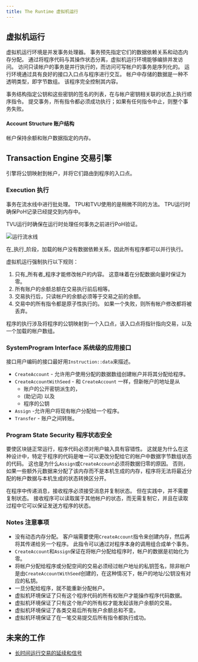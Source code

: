 ```yaml
---
title: The Runtime 虚拟机运行
---
```


## 虚拟机运行

虚拟机运行环境是并发事务处理器。 事务预先指定它们的数据依赖关系和动态内存分配。 通过将程序代码与其操作状态分离，虚拟机运行环境能够编排并发访问。 访问只读帐户的事务是并行执行的，而访问可写帐户的事务是序列化的。 运行环境通过具有良好的接口入口点与程序进行交互。 帐户中存储的数据是一种不透明类型，即字节数组。 该程序完全控制其内容。

事务结构指定公钥和这些密钥的签名的列表，在与帐户密钥相关联的状态上执行顺序指令。 提交事务，所有指令都必须成功执行；如果有任何指令中止，则整个事务失败。

#### Account Structure 账户结构

帐户保持余额和账户数据指定的内存。

## Transaction Engine 交易引擎

引擎将公钥映射到帐户，并将它们路由到程序的入口点。

### Execution 执行

事务在流水线中进行批处理。 TPU和TVU使用的是稍微不同的方法。 TPU运行时确保PoH记录已经提交到内存中。

TVU运行时确保在运行时处理任何事务之前进行PoH验证。

![运行流水线](/img/runtime.svg)

在_执行_阶段，加载的帐户没有数据依赖关系，因此所有程序都可以并行执行。

虚拟机运行强制执行以下规则：

1. 只有_所有者_程序才能修改帐户的内容。 这意味着在分配数据向量时保证为零。
2. 所有账户的余额总额在交易执行前后相等。
3. 交易执行后，只读帐户的余额必须等于交易之前的余额。
4. 交易中的所有指令都是原子性执行的。 如果一个失败，则所有帐户修改都将被丢弃。

程序的执行涉及将程序的公钥映射到一个入口点，该入口点将指针指向交易，以及一个加载的帐户数组。

### SystemProgram Interface 系统级的应用接口

接口用户编码的接口最好用`Instruction::data`来描述。

- `CreateAccount` - 允许用户使用分配的数据数组创建帐户并将其分配给程序。
- `CreateAccountWithSeed` - 和 `CreateAccount` 一样，但新帐户的地址是从
  - 账户的公开密钥派生的，
  - (助记词) 以及
  - 程序的公钥
- `Assign` -允许用户将现有帐户分配给一个程序。
- `Transfer` - 账户之间转账。

### Program State Security 程序状态安全

要使区块链正常运行，程序代码必须对用户输入具有容错性。 这就是为什么在这种设计中，特定于程序的代码是唯一可以更改分配给它的帐户中数据字节数组状态的代码。 这也是为什么`Assign`或`CreateAccount`必须将数据归零的原因。 否则，如果一些额外元数据来分配了该内存而不是本机生成的内存，程序将无法将最近分配的帐户数据与本机生成的状态转换区分开。

在程序中传递消息，接收程序必须接受消息并复制状态。 但在实践中，并不需要复制状态。 接收程序可以读取属于其他帐户的状态，而无需复制它，并且在读取过程中它可以保证发送方程序的状态。

### Notes 注意事项

- 没有动态内存分配。 客户端需要使用`CreateAccount`指令来创建内存，然后再将其传递给另一个程序。 此指令可以通过对程序本身的调用组合成单个事务。
- `CreateAccount`和`Assign`保证在将帐户分配给程序时，帐户的数据是初始化为零。
- 将帐户分配给程序或分配空间的交易必须经过帐户地址的私钥签名，除非帐户是由`CreateAccountWithSeed`创建的，在这种情况下，帐户的地址/公钥没有对应的私钥。
- 一旦分配给程序，就不能重新分配帐户。
- 虚拟机环境保证了只有这个程序代码的所有权账户才能操作程序代码数据。
- 虚拟机环境保证了只有这个账户的所有权才能发起该账户余额的交易。
- 虚拟机环境保证了各类交易后所有账户余额总和不变。
- 虚拟机环境保证了在一笔交易提交后所有指令都执行成功。

## 未来的工作

- [长时间运行交易的延续和信号](https://github.com/solvia-labs/solvia/issues/1485)
